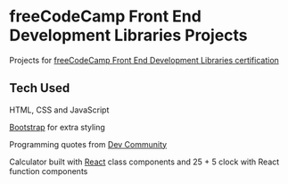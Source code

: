 # freeCodeCamp Front End Development Libraries Projects

Projects for
[freeCodeCamp Front End Development Libraries certification](https://www.freecodecamp.org/learn/front-end-development-libraries/)

## Tech Used

HTML, CSS and JavaScript

[Bootstrap](https://getbootstrap.com/) for extra styling

Programming quotes from
[Dev Community](https://dev.to/jeremycmorgan/7-great-programming-quotes-o95)

Calculator built with [React](https://react.dev/) class components and 25 + 5
clock with React function components
